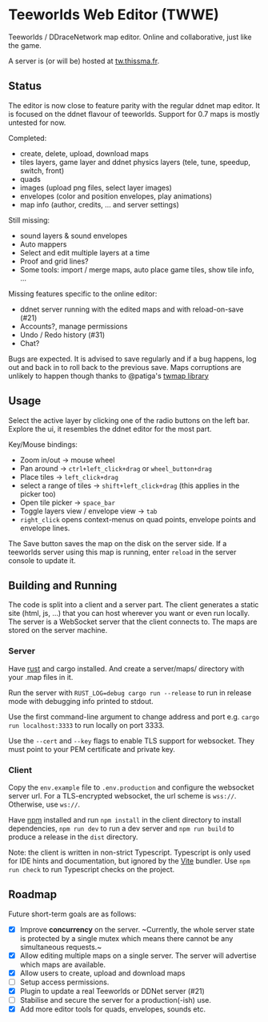 # Teeworlds Web Editor (TWWE)

Teeworlds / DDraceNetwork map editor. Online and collaborative, just like the game.

A server is (or will be) hosted at [tw.thissma.fr](https://tw.thissma.fr).


## Status

The editor is now close to feature parity with the regular ddnet map editor. It is focused on the ddnet flavour of teeworlds. Support for 0.7 maps is mostly untested for now.

Completed:
 * create, delete, upload, download maps
 * tiles layers, game layer and ddnet physics layers (tele, tune, speedup, switch, front)
 * quads
 * images (upload png files, select layer images)
 * envelopes (color and position envelopes, play animations)
 * map info (author, credits, … and server settings)
 
Still missing:
 * sound layers & sound envelopes
 * Auto mappers
 * Select and edit multiple layers at a time
 * Proof and grid lines?
 * Some tools: import / merge maps, auto place game tiles, show tile info, …
 
Missing features specific to the online editor:
 * ddnet server running with the edited maps and with reload-on-save (#21)
 * Accounts?, manage permissions
 * Undo / Redo history (#31)
 * Chat?
 
Bugs are expected. It is advised to save regularly and if a bug happens, log out and back in to roll back to the previous save.
Maps corruptions are unlikely to happen though thanks to @patiga's [twmap library](https://gitlab.com/Patiga/twmap)

## Usage

Select the active layer by clicking one of the radio buttons on the left bar. Explore the ui, it resembles the ddnet editor for the most part.

Key/Mouse bindings:
 * Zoom in/out -> mouse wheel
 * Pan around -> `ctrl+left_click+drag` or `wheel_button+drag`
 * Place tiles -> `left_click+drag`
 * select a range of tiles -> `shift+left_click+drag` (this applies in the picker too)
 * Open tile picker -> `space_bar`
 * Toggle layers view / envelope view -> `tab`
 * `right_click` opens context-menus on quad points, envelope points and envelope lines.

The Save button saves the map on the disk on the server side. If a teeworlds server using this map is running, enter `reload` in the server console to update it.

## Building and Running

The code is split into a client and a server part. The client generates a static site (html, js, …) that you can host wherever you want or even run locally. The server is a WebSocket server that the client connects to. The maps are stored on the server machine.

### Server

Have [rust](https://www.rust-lang.org/) and cargo installed. And create a server/maps/ directory with your .map files in it.

Run the server with `RUST_LOG=debug cargo run --release` to run in release mode with debugging info printed to stdout.

Use the first command-line argument to change address and port e.g. `cargo run localhost:3333` to run locally on port 3333.

Use the `--cert` and `--key` flags to enable TLS support for websocket. They must point to your PEM certificate and private key.

### Client

Copy the `env.example` file to `.env.production` and configure the websocket server url. For a TLS-encrypted websocket, the url scheme is `wss://`. Otherwise, use `ws://`.

Have [npm](https://www.npmjs.com/) installed and run `npm install` in the client directory to install dependencies, `npm run dev` to run a dev server and `npm run build` to produce a release in the `dist` directory.

Note: the client is written in non-strict Typescript. Typescript is only used for IDE hints and documentation, but ignored by the [Vite](https://vitejs.dev/guide/features.html#typescript) bundler.
Use `npm run check` to run Typescript checks on the project.

## Roadmap

Future short-term goals are as follows:

 - [x] Improve **concurrency** on the server. ~Currently, the whole server state is protected by a single mutex which means there cannot be any simultaneous requests.~
 - [x] Allow editing multiple maps on a single server. The server will advertise which maps are available.
 - [x] Allow users to create, upload and download maps
 - [ ] Setup access permissions.
 - [x] Plugin to update a real Teeworlds or DDNet server (#21)
 - [ ] Stabilise and secure the server for a production(-ish) use.
 - [x] Add more editor tools for quads, envelopes, sounds etc.
